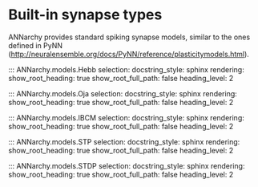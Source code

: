 # Built-in synapse types


ANNarchy provides standard spiking synapse models, similar to the ones defined in PyNN (<http://neuralensemble.org/docs/PyNN/reference/plasticitymodels.html>).


::: ANNarchy.models.Hebb
    selection:
      docstring_style: sphinx
    rendering:
      show_root_heading: true
      show_root_full_path: false
      heading_level: 2

::: ANNarchy.models.Oja
    selection:
      docstring_style: sphinx
    rendering:
      show_root_heading: true
      show_root_full_path: false
      heading_level: 2


::: ANNarchy.models.IBCM
    selection:
      docstring_style: sphinx
    rendering:
      show_root_heading: true
      show_root_full_path: false
      heading_level: 2

::: ANNarchy.models.STP
    selection:
      docstring_style: sphinx
    rendering:
      show_root_heading: true
      show_root_full_path: false
      heading_level: 2

::: ANNarchy.models.STDP
    selection:
      docstring_style: sphinx
    rendering:
      show_root_heading: true
      show_root_full_path: false
      heading_level: 2
